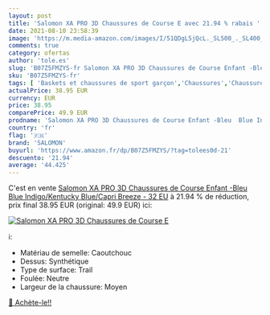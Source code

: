 ```yaml
---
layout: post
title: 'Salomon XA PRO 3D Chaussures de Course E avec 21.94 % rabais '
date: 2021-08-10 23:58:39
image: 'https://m.media-amazon.com/images/I/51QDgL5jQcL._SL500_._SL400_.jpg'
comments: true
category: ofertas
author: 'tole.es'
slug: 'B07Z5FMZYS-fr Salomon XA PRO 3D Chaussures de Course Enfant -Bleu Blue...'
sku: 'B07Z5FMZYS-fr'
tags: [ 'Baskets et chaussures de sport garçon','Chaussures','Chaussures de running  garçon','Chaussures de sport garçon','Chaussures de trail garçon','Chaussures et Sacs','Chaussures garçon','salomon', ]
actualPrice: 38.95 EUR
currency: EUR
price: 38.95
comparePrice: 49.9 EUR
prodname: 'Salomon XA PRO 3D Chaussures de Course Enfant -Bleu  Blue Indigo/Kentucky Blue/Capri Breeze  - 32 EU'
country: 'fr'
flag: '🇫🇷'
brand: 'SALOMON'
buyurl: 'https://www.amazon.fr/dp/B07Z5FMZYS/?tag=tolees0d-21'
descuento: '21.94'
average: '44.425'
---
```


C'est en vente [Salomon XA PRO 3D Chaussures de Course Enfant -Bleu  Blue Indigo/Kentucky Blue/Capri Breeze  - 32 EU](https://www.amazon.fr/dp/B07Z5FMZYS/?tag=tolees0d-21)  à  21.94 % de réduction, prix final  38.95 EUR (original: 49.9 EUR) ici:

[![Salomon XA PRO 3D Chaussures de Course E](https://m.media-amazon.com/images/I/51QDgL5jQcL._SL500_._SL400_.jpg)](https://www.amazon.fr/dp/B07Z5FMZYS/?tag=tolees0d-21)

ℹ️:

- Matériau de semelle: Caoutchouc
- Dessus: Synthétique
- Type de surface: Trail
- Foulée: Neutre
- Largeur de la chaussure: Moyen

[🛒 Achète-le!!](https://www.amazon.fr/dp/B07Z5FMZYS/?tag=tolees0d-21)
